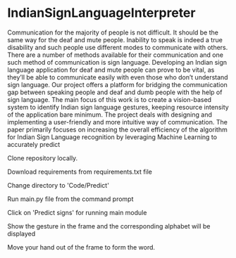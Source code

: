 # IndianSignLanguageInterpreter

Communication for the majority of people is not difficult. It should be the same way for the deaf and mute people. Inability to speak is indeed a true disability and such people use different modes to communicate with others. There are a number of methods available for their communication and one such method of communication is sign language. Developing an Indian sign language application for deaf and mute people can prove to be vital, as they’ll be able to communicate easily with even those who don’t understand sign language. Our project offers a platform for bridging the communication gap between speaking people and deaf and dumb people with the help of sign language. The main focus of this work is to create a vision-based system to identify Indian sign language gestures, keeping resource intensity of the application bare minimum. The project deals with designing and implementing a user-friendly and more intuitive way of communication. The paper primarily focuses on increasing the overall efficiency of the algorithm for Indian Sign Language recognition by leveraging Machine Learning to accurately predict

Clone repository locally.

Download requirements from requirements.txt file

Change directory to 'Code/Predict'

Run main.py file from the command prompt

Click on 'Predict signs' for running main module

Show the gesture in the frame and the corresponding alphabet will be displayed

Move your hand out of the frame to form the word.
